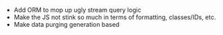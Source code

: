 * Add ORM to mop up ugly stream query logic
* Make the JS not stink so much in terms of formatting, classes/IDs, etc.
* Make data purging generation based

